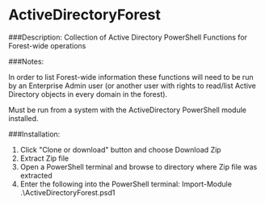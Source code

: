 # ActiveDirectoryForest

###Description:
Collection of Active Directory PowerShell Functions for Forest-wide operations

###Notes:

In order to list Forest-wide information these functions will need to be run by an Enterprise Admin user (or another user with rights to read/list Active Directory objects in every domain in the forest).

Must be run from a system with the ActiveDirectory PowerShell module installed.

###Installation:
1. Click "Clone or download" button and choose Download Zip
2. Extract Zip file
3. Open a PowerShell terminal and browse to directory where Zip file was extracted
4. Enter the following into the PowerShell terminal: Import-Module .\ActiveDirectoryForest.psd1
